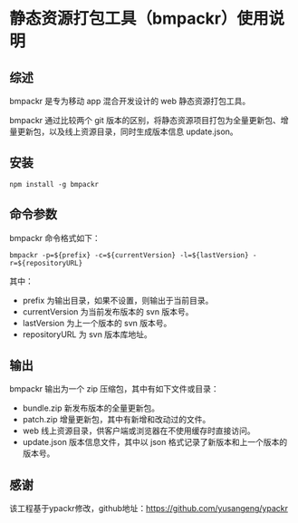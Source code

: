 # 静态资源打包工具（bmpackr）使用说明

## 综述

bmpackr 是专为移动 app 混合开发设计的 web 静态资源打包工具。

bmpackr 通过比较两个 git 版本的区别，将静态资源项目打包为全量更新包、增量更新包，以及线上资源目录，同时生成版本信息 update.json。


## 安装

```
npm install -g bmpackr
```

## 命令参数

bmpackr 命令格式如下：

```
bmpackr -p=${prefix} -c=${currentVersion} -l=${lastVersion} -r=${repositoryURL}
```

其中：

* prefix 为输出目录，如果不设置，则输出于当前目录。
* currentVersion 为当前发布版本的 svn 版本号。
* lastVersion 为上一个版本的 svn 版本号。
* repositoryURL 为 svn 版本库地址。

## 输出

bmpackr 输出为一个 zip 压缩包，其中有如下文件或目录：

* bundle.zip 新发布版本的全量更新包。
* patch.zip 增量更新包，其中有新增和改动过的文件。
* web 线上资源目录，供客户端或浏览器在不使用缓存时直接访问。
* update.json 版本信息文件，其中以 json 格式记录了新版本和上一个版本的版本号。

## 感谢
该工程基于ypackr修改，github地址：https://github.com/yusangeng/ypackr

